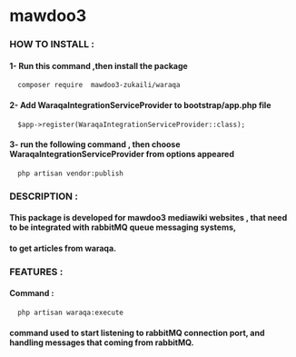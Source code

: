 # mawdoo3

### **HOW TO INSTALL** :
#### 1- Run this command ,then install the package
      composer require  mawdoo3-zukaili/waraqa

#### 2- Add WaraqaIntegrationServiceProvider to bootstrap/app.php file
      $app->register(WaraqaIntegrationServiceProvider::class);
#### 3-  run the following command , then  choose WaraqaIntegrationServiceProvider from options appeared
      php artisan vendor:publish 

### **DESCRIPTION** :
#### This package is developed for mawdoo3 mediawiki websites , that need to be integrated with rabbitMQ queue messaging systems, 
#### to get articles from waraqa.   
### **FEATURES** : 
#### Command :
      php artisan waraqa:execute
#### command used to start listening to rabbitMQ connection port, and handling messages that coming from rabbitMQ.
#### 




 
